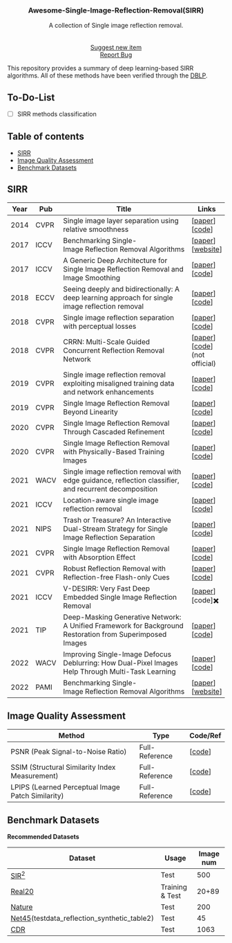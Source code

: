 <p align="center">
  <h3 align="center">Awesome-Single-Image-Reflection-Removal(SIRR)
  </h3>
  <p align="center">A collection of Single image reflection removal.  
    <br />
    <br />
    <br />
    <a href="https://github.com/TaoWangzj/Awesome-Face-Restoration/issues/new">Suggest new item</a>
    <br />
    <a href="https://github.com/TaoWangzj/Awesome-Face-Restoration/issues/new">Report Bug</a>
  </p>
</p>

This repository provides a summary of deep learning-based SIRR algorithms. All of these methods have been verified through the [DBLP](https://dblp.org/). 

## To-Do-List

- [ ]  SIRR methods classification

## Table of contents

- [SIRR](#sirr)
- [Image Quality Assessment](#image-quality-assessment)
- [Benchmark Datasets](#benchmark-datasets)

## SIRR

| Year | Pub | Title | Links |
| --- | --- | --- | --- |
| 2014 | CVPR | Single image layer separation using relative smoothness | \[[paper](https://yu-li.github.io/paper/li_cvpr14_layer.pdf)\]<br />\[[code](https://github.com/alexch1/ImageProcessing)\] |
| 2017 | ICCV | Benchmarking Single-Image Reflection Removal Algorithms | \[[paper](https://openaccess.thecvf.com/content_ICCV_2017/papers/Wan_Benchmarking_Single-Image_Reflection_ICCV_2017_paper.pdf)\]<br />\[[website](https://sir2data.github.io/)\] |
| 2017 | ICCV | A Generic Deep Architecture for Single Image Reflection Removal and Image Smoothing | \[[paper](https://openaccess.thecvf.com/content_ICCV_2017/papers/Fan_A_Generic_Deep_ICCV_2017_paper.pdf)\]<br />\[[code](https://github.com/fqnchina/CEILNet)\] |
| 2018 | ECCV | Seeing deeply and bidirectionally: A deep learning approach for single image reflection removal | \[[paper](http://openaccess.thecvf.com/content_ECCV_2018/papers/Jie_Yang_Seeing_Deeply_and_ECCV_2018_paper.pdf)\]<br />\[[code](https://github.com/yangj1e/bdn-refremv)\] |
| 2018 | CVPR | Single image reflection separation with perceptual losses | \[[paper](https://openaccess.thecvf.com/content_cvpr_2018/papers/Zhang_Single_Image_Reflection_CVPR_2018_paper.pdf)\]<br />\[[code](https://github.com/ceciliavision/perceptual-reflection-removal)\] |
| 2018 | CVPR | CRRN: Multi-Scale Guided Concurrent Reflection Removal Network | \[[paper](https://openaccess.thecvf.com/content_cvpr_2018/papers/Wan_CRRN_Multi-Scale_Guided_CVPR_2018_paper.pdf)\]<br />\[[code](https://github.com/He-jerry/CRRN)\](not official) |
| 2019 | CVPR | Single image reflection removal exploiting misaligned training data and network enhancements | \[[paper](https://openaccess.thecvf.com/content_CVPR_2019/papers/Wei_Single_Image_Reflection_Removal_Exploiting_Misaligned_Training_Data_and_Network_CVPR_2019_paper.pdf)\]<br />\[[code](https://github.com/Vandermode/ERRNet)\] |
| 2019 | CVPR | Single Image Reflection Removal Beyond Linearity | \[[paper](http://openaccess.thecvf.com/content_CVPR_2019/papers/Wen_Single_Image_Reflection_Removal_Beyond_Linearity_CVPR_2019_paper.pdf)\]<br />\[[code](https://github.com/csqiangwen/Single-Image-Reflection-Removal-Beyond-Linearity)\] |
| 2020 | CVPR | Single Image Reflection Removal Through Cascaded Refinement | \[[paper](https://openaccess.thecvf.com/content_CVPR_2020/papers/Li_Single_Image_Reflection_Removal_Through_Cascaded_Refinement_CVPR_2020_paper.pdf)\]<br />\[[code](https://github.com/JHL-HUST/IBCLN)\] |
| 2020 | CVPR | Single Image Reflection Removal with Physically-Based Training Images | \[[paper](https://openaccess.thecvf.com/content_CVPR_2020/papers/Kim_Single_Image_Reflection_Removal_With_Physically-Based_Training_Images_CVPR_2020_paper.pdf)\]<br />\[[code](https://github.com/sookim813/Reflection_removal_rendering)\] |
| 2021 | WACV | Single image reflection removal with edge guidance, reflection classifier, and recurrent decomposition | \[[paper](https://people.cs.nctu.edu.tw/~walon/publications/chang2021wacv.pdf)\]<br />\[[code](https://github.com/JennaChangY/Reflection-Removal-with-Auxiliary-Techniques)\] |
| 2021 | ICCV | Location-aware single image reflection removal | \[[paper](https://openaccess.thecvf.com/content/ICCV2021/papers/Dong_Location-Aware_Single_Image_Reflection_Removal_ICCV_2021_paper.pdf)\]<br />\[[code](https://github.com/zdlarr/Location-aware-SIRR)\] |
| 2021 | NIPS | Trash or Treasure? An Interactive Dual-Stream Strategy for Single Image Reflection Separation | \[[paper](https://proceedings.neurips.cc/paper/2021/file/cf1f78fe923afe05f7597da2be7a3da8-Paper.pdf)\]<br />\[[code](https://github.com/mingcv/YTMT-Strategy)\] |
| 2021 | CVPR | Single Image Reflection Removal with Absorption Effect | \[[paper](https://openaccess.thecvf.com/content/CVPR2021/papers/Zheng_Single_Image_Reflection_Removal_With_Absorption_Effect_CVPR_2021_paper.pdf)\]<br />\[[code](https://github.com/q-zh/absorption)\] |
| 2021 | CVPR | Robust Reflection Removal with Reflection-free Flash-only Cues | \[[paper](https://openaccess.thecvf.com/content/CVPR2021/papers/Lei_Robust_Reflection_Removal_With_Reflection-Free_Flash-Only_Cues_CVPR_2021_paper.pdf)\]<br />\[[code](https://github.com/ChenyangLEI/flash-reflection-removal)\] |
| 2021 | ICCV | V-DESIRR: Very Fast Deep Embedded Single Image Reflection Removal | \[[paper](https://openaccess.thecvf.com/content/ICCV2021/papers/Prasad_V-DESIRR_Very_Fast_Deep_Embedded_Single_Image_Reflection_Removal_ICCV_2021_paper.pdf)\]<br />\[code\]✖️ |
| 2021 | TIP | Deep-Masking Generative Network: A Unified Framework for Background Restoration from Superimposed Images | \[[paper](https://arxiv.org/pdf/2010.04324v2.pdf)\]<br />\[[code](https://github.com/funkdub/DMGN-Deep-Masking-Generative-Network-TIP2021)\] |
| 2022 | WACV | Improving Single-Image Defocus Deblurring: How Dual-Pixel Images Help Through Multi-Task Learning | [[paper](https://arxiv.org/pdf/2108.05251.pdf)\]<br />\[[code](https://github.com/Abdullah-Abuolaim/multi-task-defocus-deblurring-dual-pixel-nimat)\] |
| 2022 | PAMI | Benchmarking Single-Image Reflection Removal Algorithms | [[paper](https://ieeexplore.ieee.org/document/9760117)\]<br />\[[website](https://sir2data.github.io/)\] |

## Image Quality Assessment

| Method | Type | Code/Ref |
| --- | --- | --- |
| PSNR (Peak Signal-to-Noise Ratio) | Full-Reference | \[[code](https://github.com/XPixelGroup/BasicSR/blob/master/basicsr/metrics/psnr_ssim.py)\] |
| SSIM (Structural Similarity Index Measurement) | Full-Reference | \[[code](https://github.com/XPixelGroup/BasicSR/blob/master/basicsr/metrics/psnr_ssim.py)\] |
| LPIPS (Learned Perceptual Image Patch Similarity) | Full-Reference | \[[code](https://github.com/richzhang/PerceptualSimilarity)\] |

## Benchmark Datasets

**Recommended Datasets**

| Dataset | Usage | Image num |
| --- | --- | --- |
| [SIR<sup>2</sup>](https://drive.google.com/file/d/1A5T1c53CNac5xQ8e1awOUVYiWzUPotDn/view) | Test | 500 |
| [Real20](https://drive.google.com/drive/folders/1NYGL3wQ2pRkwfLMcV2zxXDV8JRSoVxwA) | Training & Test | 20+89 |
| [Nature](https://drive.google.com/file/d/1YWkm80jWsjX6XwLTHOsa8zK3pSRalyCg/view) | Test | 200 |
| [Net45](https://github.com/fqnchina/CEILNet)(testdata_reflection_synthetic_table2) | Test | 45 |
| [CDR](https://github.com/XUHUAKing/CDR-download-scripts) | Test | 1063 |
